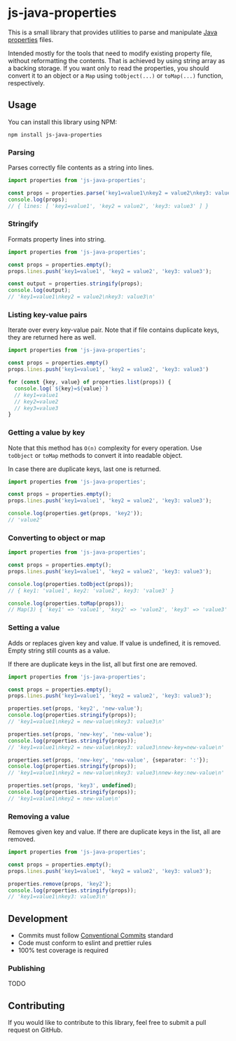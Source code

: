 # js-java-properties

This is a small library that provides utilities to parse and
manipulate [Java properties](https://docs.oracle.com/javase/9/docs/api/java/util/Properties.html) files.

Intended mostly for the tools that need to modify existing property file, without reformatting the contents.
That is achieved by using string array as a backing storage. If you want only to read the properties,
you should convert it to an object or a `Map` using `toObject(...)` or `toMap(...)` function, respectively.

## Usage

You can install this library using NPM:

```shell
npm install js-java-properties
```

### Parsing

Parses correctly file contents as a string into lines.

```ts
import properties from 'js-java-properties';

const props = properties.parse('key1=value1\nkey2 = value2\nkey3: value3');
console.log(props);
// { lines: [ 'key1=value1', 'key2 = value2', 'key3: value3' ] }
```

### Stringify

Formats property lines into string.

```ts
import properties from 'js-java-properties';

const props = properties.empty();
props.lines.push('key1=value1', 'key2 = value2', 'key3: value3');

const output = properties.stringify(props);
console.log(output);
// 'key1=value1\nkey2 = value2\nkey3: value3\n'
```

### Listing key-value pairs

Iterate over every key-value pair. Note that if file contains duplicate keys,
they are returned here as well.

```ts
import properties from 'js-java-properties';

const props = properties.empty()
props.lines.push('key1=value1', 'key2 = value2', 'key3: value3')

for (const {key, value} of properties.list(props)) {
  console.log(`${key}=${value}`)
  // key1=value1
  // key2=value2
  // key3=value3
}
```

### Getting a value by key

Note that this method has `O(n)` complexity for every operation.
Use `toObject` or `toMap` methods to convert it into readable object.

In case there are duplicate keys, last one is returned.

```ts
import properties from 'js-java-properties';

const props = properties.empty();
props.lines.push('key1=value1', 'key2 = value2', 'key3: value3');

console.log(properties.get(props, 'key2'));
// 'value2'
```

### Converting to object or map

```ts
import properties from 'js-java-properties';

const props = properties.empty();
props.lines.push('key1=value1', 'key2 = value2', 'key3: value3');

console.log(properties.toObject(props));
// { key1: 'value1', key2: 'value2', key3: 'value3' }

console.log(properties.toMap(props));
// Map(3) { 'key1' => 'value1', 'key2' => 'value2', 'key3' => 'value3' }
```

### Setting a value

Adds or replaces given key and value. If value is undefined, it is removed.
Empty string still counts as a value.

If there are duplicate keys in the list, all but first one are removed.

```ts
import properties from 'js-java-properties';

const props = properties.empty();
props.lines.push('key1=value1', 'key2 = value2', 'key3: value3');

properties.set(props, 'key2', 'new-value');
console.log(properties.stringify(props));
// 'key1=value1\nkey2 = new-value\nkey3: value3\n'

properties.set(props, 'new-key', 'new-value');
console.log(properties.stringify(props));
// 'key1=value1\nkey2 = new-value\nkey3: value3\nnew-key=new-value\n'

properties.set(props, 'new-key', 'new-value', {separator: ':'});
console.log(properties.stringify(props));
// 'key1=value1\nkey2 = new-value\nkey3: value3\nnew-key:new-value\n'

properties.set(props, 'key3', undefined);
console.log(properties.stringify(props));
// 'key1=value1\nkey2 = new-value\n'
```

### Removing a value

Removes given key and value. If there are duplicate keys in the list, all are removed.

```ts
import properties from 'js-java-properties';

const props = properties.empty();
props.lines.push('key1=value1', 'key2 = value2', 'key3: value3');

properties.remove(props, 'key2');
console.log(properties.stringify(props));
// 'key1=value1\nkey3: value3\n'
```

## Development

- Commits must follow [Conventional Commits](https://www.conventionalcommits.org) standard
- Code must conform to eslint and prettier rules
- 100% test coverage is required

### Publishing

TODO

## Contributing

If you would like to contribute to this library, feel free to submit a pull request on GitHub.
